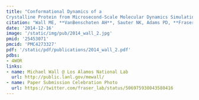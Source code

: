 ```yaml
---
title: "Conformational Dynamics of a
Crystalline Protein from Microsecond-Scale Molecular Dynamics Simulations and Diffuse X-Ray Scattering."
citation: "Wall ME, **VanBenschoten AH**, Sauter NK, Adams PD, **Fraser JS**, Terwilliger TC.  *PNAS*. 2014."
date: '2014-12-16'
image: '/static/img/pub/2014_wall_2.jpg'
pmid: '25453071'
pmcid: 'PMC4273327'
pdf: '/static/pdf/publications/2014_wall_2.pdf'
pdbs:
- 4WOR
links:
- name: Michael Wall @ Los Alamos National Lab
  url: http://public.lanl.gov/mewall/
- name: Paper Submission Celebration Photo
  url: https://twitter.com/fraser_lab/status/506975938043580416
---
```

